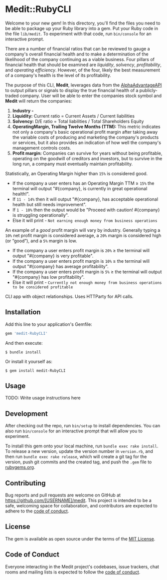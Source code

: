 # Medit::RubyCLI

Welcome to your new gem! In this directory, you'll find the files you need to be able to package up your Ruby library into a gem. Put your Ruby code in the file `lib/medit`. To experiment with that code, run `bin/console` for an interactive prompt.

There are a number of financial ratios that can be reviewed to gauge a company's overall financial health and to make a determination of the likelihood of the company continuing as a viable business. Four pillars of financial health that should be examined are *liquidity*, *solvency*, *profitability*, and *operating efficiency*. However, of the four, likely the best measurement of a company's health is the level of its profitability.

The purpose of this CLI, **Medit**, leverages data from the [AlphaAdvantageAPI](https://www.alphavantage.co/documentation/) to output pillars or signals to display the true financial health of a publicly-traded company. User will be able to enter the companies stock symbol and **Medit** will return the companies: 

1. **Industry -** 
2. **Liquidity:** Current ratio = Current Assets / Current liabilities
3. **Solvency:** D/E ratio = Total liabilities / Total Shareholders Equity 
4. **OperatingMargin, Trailing Twelve Months (TTM):** This metric indicates not only a company's basic operational profit margin after taking away the variable costs of producing and marketing the company's products or services, but it also provides an indication of how well the company's management controls costs.
5. **Profit margin:** Companies can survive for years without being profitable, operating on the goodwill of creditors and investors, but to survive in the long run, a company must eventually maintain profitability.

Statistically, an Operating Margin higher than `15%` is considered good. 

- If the company a user enters has an Operating Margin TTM ≥ `15%` the terminal will output "#{company}, is currently in great operational health!".
- If  `11 - 14%` then it will output "#{company}, has acceptable operational health but still needs improvement".
- If `1 - 10%`  then the output would be "Proceed with caution! #{company} is struggling operationally".
- Else it will print - `Not earning enough money from business operations`

An example of a *good* profit margin will vary by industry. Generally typing a `10%` net profit margin is considered average, a `20%` margin is considered high (or “good”), and a `5%` margin is low.

- If the company a user enters profit margin is `20%` ≥ the terminal will output "#{company} is very profitable".
- If the company a user enters profit margin is `10%` ≥ the terminal will output "#{company} has average profitability".
- If the company a user enters profit margin is `5%` ≥ the terminal will output "#{company} has low profitability".
- Else it will print - `Currently not enough money from business operations to be considered profitable`

CLI app with object relationships. Uses HTTParty for API calls.

## Installation

Add this line to your application's Gemfile:

```ruby
gem 'medit-RubyCLI'
```

And then execute:

    $ bundle install

Or install it yourself as:

    $ gem install medit-RubyCLI

## Usage

TODO: Write usage instructions here

## Development

After checking out the repo, run `bin/setup` to install dependencies. You can also run `bin/console` for an interactive prompt that will allow you to experiment.

To install this gem onto your local machine, run `bundle exec rake install`. To release a new version, update the version number in `version.rb`, and then run `bundle exec rake release`, which will create a git tag for the version, push git commits and the created tag, and push the `.gem` file to [rubygems.org](https://rubygems.org).

## Contributing

Bug reports and pull requests are welcome on GitHub at https://github.com/[USERNAME]/medit. This project is intended to be a safe, welcoming space for collaboration, and contributors are expected to adhere to the [code of conduct](https://github.com/[USERNAME]/medit/blob/master/CODE_OF_CONDUCT.md).

## License

The gem is available as open source under the terms of the [MIT License](https://opensource.org/licenses/MIT).

## Code of Conduct


Everyone interacting in the Medit project's codebases, issue trackers, chat rooms and mailing lists is expected to follow the [code of conduct](https://github.com/[USERNAME]/medit/blob/master/CODE_OF_CONDUCT.md).
